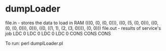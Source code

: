 dumpLoader
===

file.in - stores the data to load in RAM
    (((0, (0, (0, 0))), ((0, (5, (0, 0))), ((0, (0, (0, 0))), 0))), ((0, ((1, 1), (2, (3, 0)))), (0, 0)))
file.out - results of service's job
    LDC 0
    LDC 0
    LDC 0
    LDC 0
    CONS
    CONS
    CONS

To run: perl dumplLoader.pl
